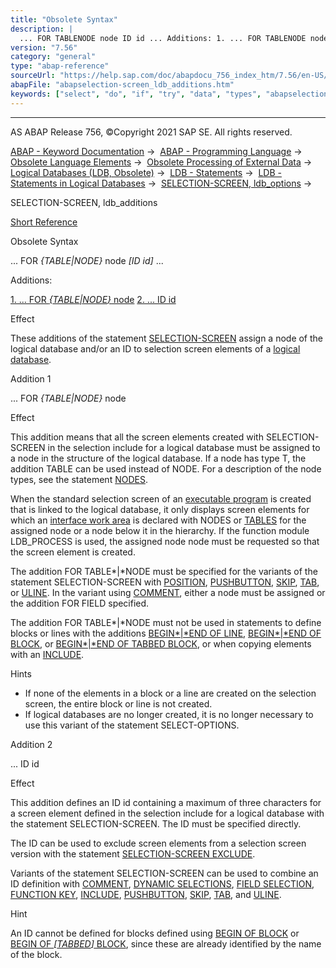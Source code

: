 ```yaml
---
title: "Obsolete Syntax"
description: |
  ... FOR TABLENODE node ID id ... Additions: 1. ... FOR TABLENODE node(#!ABAP_ADDITION_1@1@) 2. ... ID id(#!ABAP_ADDITION_2@2@) Effect These additions of the statement SELECTION-SCREEN(https://help.sap.com/doc/abapdocu_756_index_htm/7.56/en-US/abapselection-screen.ht
version: "7.56"
category: "general"
type: "abap-reference"
sourceUrl: "https://help.sap.com/doc/abapdocu_756_index_htm/7.56/en-US/abapselection-screen_ldb_additions.htm"
abapFile: "abapselection-screen_ldb_additions.htm"
keywords: ["select", "do", "if", "try", "data", "types", "abapselection", "screen", "ldb", "additions"]
---
```


* * *

AS ABAP Release 756, ©Copyright 2021 SAP SE. All rights reserved.

[ABAP - Keyword Documentation](https://help.sap.com/doc/abapdocu_756_index_htm/7.56/en-US/abenabap.htm) →  [ABAP - Programming Language](https://help.sap.com/doc/abapdocu_756_index_htm/7.56/en-US/abenabap_reference.htm) →  [Obsolete Language Elements](https://help.sap.com/doc/abapdocu_756_index_htm/7.56/en-US/abenabap_obsolete.htm) →  [Obsolete Processing of External Data](https://help.sap.com/doc/abapdocu_756_index_htm/7.56/en-US/abendata_storage_obsolete.htm) →  [Logical Databases (LDB, Obsolete)](https://help.sap.com/doc/abapdocu_756_index_htm/7.56/en-US/abenldb.htm) →  [LDB - Statements](https://help.sap.com/doc/abapdocu_756_index_htm/7.56/en-US/abenldb_abap_statements.htm) →  [LDB - Statements in Logical Databases](https://help.sap.com/doc/abapdocu_756_index_htm/7.56/en-US/abenldb_statements.htm) →  [SELECTION-SCREEN, ldb\_options](https://help.sap.com/doc/abapdocu_756_index_htm/7.56/en-US/abapselection-screen_ldb.htm) → 

SELECTION-SCREEN, ldb\_additions

[Short Reference](https://help.sap.com/doc/abapdocu_756_index_htm/7.56/en-US/abapselection-screen_shortref.htm)

Obsolete Syntax

... FOR *{*TABLE*|*NODE*}* node *\[*ID id*\]* ...

Additions:

[1\. ... FOR *{*TABLE*|*NODE*}* node](#!ABAP_ADDITION_1@1@)
[2\. ... ID id](#!ABAP_ADDITION_2@2@)

Effect

These additions of the statement [SELECTION-SCREEN](https://help.sap.com/doc/abapdocu_756_index_htm/7.56/en-US/abapselection-screen.htm) assign a node of the logical database and/or an ID to selection screen elements of a [logical database](https://help.sap.com/doc/abapdocu_756_index_htm/7.56/en-US/abenlogical_data_base_glosry.htm "Glossary Entry").

Addition 1   

... FOR *{*TABLE*|*NODE*}* node

Effect

This addition means that all the screen elements created with SELECTION-SCREEN in the selection include for a logical database must be assigned to a node in the structure of the logical database. If a node has type T, the addition TABLE can be used instead of NODE. For a description of the node types, see the statement [NODES](https://help.sap.com/doc/abapdocu_756_index_htm/7.56/en-US/abapnodes.htm).

When the standard selection screen of an [executable program](https://help.sap.com/doc/abapdocu_756_index_htm/7.56/en-US/abenexecutable_program_glosry.htm "Glossary Entry") is created that is linked to the logical database, it only displays screen elements for which an [interface work area](https://help.sap.com/doc/abapdocu_756_index_htm/7.56/en-US/abeninterface_work_area_glosry.htm "Glossary Entry") is declared with NODES or [TABLES](https://help.sap.com/doc/abapdocu_756_index_htm/7.56/en-US/abaptables.htm) for the assigned node or a node below it in the hierarchy. If the function module LDB\_PROCESS is used, the assigned node node must be requested so that the screen element is created.

The addition FOR TABLE*|*NODE must be specified for the variants of the statement SELECTION-SCREEN with [POSITION](https://help.sap.com/doc/abapdocu_756_index_htm/7.56/en-US/abapselection-screen_line.htm), [PUSHBUTTON](https://help.sap.com/doc/abapdocu_756_index_htm/7.56/en-US/abapselection-screen_pushbutton.htm), [SKIP](https://help.sap.com/doc/abapdocu_756_index_htm/7.56/en-US/abapselection-screen_skip.htm), [TAB](https://help.sap.com/doc/abapdocu_756_index_htm/7.56/en-US/abapselection-screen_tabbed.htm), or [ULINE](https://help.sap.com/doc/abapdocu_756_index_htm/7.56/en-US/abapselection-screen_uline.htm). In the variant using [COMMENT](https://help.sap.com/doc/abapdocu_756_index_htm/7.56/en-US/abapselection-screen_comment.htm), either a node must be assigned or the addition FOR FIELD specified.

The addition FOR TABLE*|*NODE must not be used in statements to define blocks or lines with the additions [BEGIN*|*END OF LINE](https://help.sap.com/doc/abapdocu_756_index_htm/7.56/en-US/abapselection-screen_line.htm), [BEGIN*|*END OF BLOCK](https://help.sap.com/doc/abapdocu_756_index_htm/7.56/en-US/abapselection-screen_block.htm), or [BEGIN*|*END OF TABBED BLOCK](https://help.sap.com/doc/abapdocu_756_index_htm/7.56/en-US/abapselection-screen_tabbed.htm), or when copying elements with an [INCLUDE](https://help.sap.com/doc/abapdocu_756_index_htm/7.56/en-US/abapselection-screen_include.htm).

Hints

-   If none of the elements in a block or a line are created on the selection screen, the entire block or line is not created.
-   If logical databases are no longer created, it is no longer necessary to use this variant of the statement SELECT-OPTIONS.

Addition 2   

... ID id

Effect

This addition defines an ID id containing a maximum of three characters for a screen element defined in the selection include for a logical database with the statement SELECTION-SCREEN. The ID must be specified directly.

The ID can be used to exclude screen elements from a selection screen version with the statement [SELECTION-SCREEN EXCLUDE](https://help.sap.com/doc/abapdocu_756_index_htm/7.56/en-US/abapselection-screen_ldb_version.htm).

Variants of the statement SELECTION-SCREEN can be used to combine an ID definition with [COMMENT](https://help.sap.com/doc/abapdocu_756_index_htm/7.56/en-US/abapselection-screen_comment.htm), [DYNAMIC SELECTIONS](https://help.sap.com/doc/abapdocu_756_index_htm/7.56/en-US/abapselection-screen_ldb_dynamic.htm), [FIELD SELECTION](https://help.sap.com/doc/abapdocu_756_index_htm/7.56/en-US/abapselection-screen_ldb_field.htm), [FUNCTION KEY](https://help.sap.com/doc/abapdocu_756_index_htm/7.56/en-US/abapselection-screen_functionkey.htm), [INCLUDE](https://help.sap.com/doc/abapdocu_756_index_htm/7.56/en-US/abapselection-screen_include.htm), [PUSHBUTTON](https://help.sap.com/doc/abapdocu_756_index_htm/7.56/en-US/abapselection-screen_pushbutton.htm), [SKIP](https://help.sap.com/doc/abapdocu_756_index_htm/7.56/en-US/abapselection-screen_skip.htm), [TAB](https://help.sap.com/doc/abapdocu_756_index_htm/7.56/en-US/abapselection-screen_tabbed.htm), and [ULINE](https://help.sap.com/doc/abapdocu_756_index_htm/7.56/en-US/abapselection-screen_uline.htm).

Hint

An ID cannot be defined for blocks defined using [BEGIN OF BLOCK](https://help.sap.com/doc/abapdocu_756_index_htm/7.56/en-US/abapselection-screen_block.htm) or [BEGIN OF *\[*TABBED*\]* BLOCK](https://help.sap.com/doc/abapdocu_756_index_htm/7.56/en-US/abapselection-screen_tabbed.htm), since these are already identified by the name of the block.